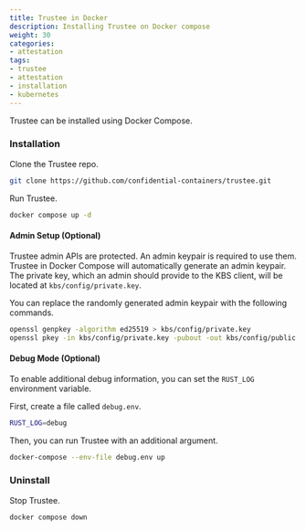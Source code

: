 ```yaml
---
title: Trustee in Docker 
description: Installing Trustee on Docker compose
weight: 30
categories:
- attestation
tags:
- trustee
- attestation
- installation
- kubernetes
---
```


Trustee can be installed using Docker Compose.

### Installation

Clone the Trustee repo.
```bash
git clone https://github.com/confidential-containers/trustee.git
```

Run Trustee.
```bash
docker compose up -d
```

#### Admin Setup (Optional)

Trustee admin APIs are protected. An admin keypair is required to use them.
Trustee in Docker Compose will automatically generate an admin keypair.
The private key, which an admin should provide to the KBS client,
will be located at `kbs/config/private.key`.

You can replace the randomly generated admin keypair with the following commands.
```bash
openssl genpkey -algorithm ed25519 > kbs/config/private.key
openssl pkey -in kbs/config/private.key -pubout -out kbs/config/public.pub
```

#### Debug Mode (Optional)

To enable additional debug information, you can set the `RUST_LOG` environment variable.

First, create a file called `debug.env`.
```bash
RUST_LOG=debug
```

Then, you can run Trustee with an additional argument.
```bash
docker-compose --env-file debug.env up
```

### Uninstall

Stop Trustee.
```bash
docker compose down
```
